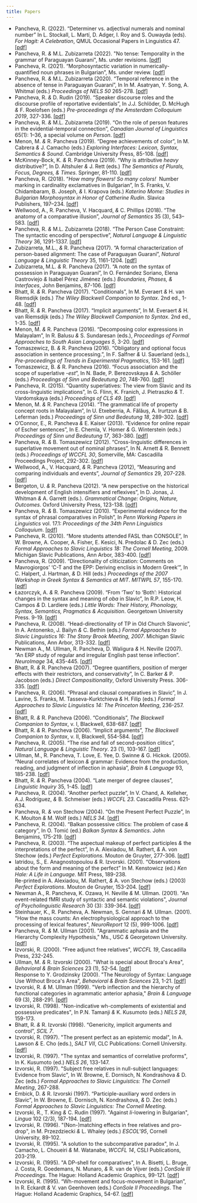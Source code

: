 ```yaml
---
title: Papers
---
```

* Pancheva, R. (2022). “Determiner vs. adjectival numerals and nominal number” In L. Stockall, L. Martí, D. Adger, I. Roy and S. Ouwayda (eds). _For Hagit: A Celebration_, QMUL Occasional Papers in Linguistics 47. [[pdf]](@root/papers/P(2022)HBFest.pdf)
* Pancheva, R. _&_ M.L. Zubizarreta (2022). "No tense: Temporality in the grammar of Paraguayan Guarani", Ms. under revisions. [[pdf]](@root/papers/P&Z(2022)ms.pdf)
* Pancheva, R. (2021). “Morphosyntactic variation in numerically-quantified noun phrases in Bulgarian”, Ms. under review. [[pdf]](@root/papers/P(2021)ms.pdf)
* Pancheva, R. _&_ M.L. Zubizarreta (2020). “Temporal reference in the absence of tense in Paraguayan Guaraní”, In In M. Asatryan, Y. Song, A. Whitmal (eds.) _Proceedings of NELS 50_ 265-278. [[pdf]](@root/papers/P&Z(2020)NELS.pdf)
* Pancheva, R. _&_ D. Rudin (2019). “Speaker discourse roles and the discourse profile of reportative evidentials”, In J.J. Schlöder, D. McHugh _&_ F. Roelofsen (eds.) _Pre-proceedings of the Amsterdam Colloquium 2019_, 327-336. [[pdf]](http://events.illc.uva.nl/AC/AC2019/uploaded_files/inlineitem/Pancheva_and_Rudin_Speaker_discourse_roles_and_the_.pdf)
* Pancheva, R. _&_ M.L. Zubizarreta (2019). “On the role of person features in the evidential-temporal connection”, _Canadian Journal of Linguistics_ 65(1): 1–36, a special volume on _Person_. [[pdf]](@root/papers/P&Z(2019)CJL.pdf)
* Menon, M. _&_ R. Pancheva (2019). “Degree achievements of color”, In M. Cabrera _&_ J. Camacho (eds.) _Exploring Interfaces: Lexicon, Syntax, Semantics & Sound_. Cambridge University Press, 85-108. [[pdf]](@root/papers/M&P(2019)EI.pdf)
* McKinney-Bock, K. _&_ R. Pancheva (2019). “Why is attributive _heavy_ distributive?”, In D. Altshuler _&_ J. Rett (eds.) _The Semantics of Plurals, Focus, Degrees, & Times_. Springer, 81-110. [[pdf]](@root/papers/McK-B&P(2019)SPFDT.pdf)
* Pancheva, R. (2018). “_How many flowers! So many colors!_&nbsp; Number marking in cardinality exclamatives in Bulgarian”, In S. Franks, V. Chidambaram, B. Joseph, _&_ I. Krapova (eds.) _Katerino Mome: Studies in Bulgarian Morphosyntax in Honor of Catherine Rudin_. Slavica Publishers, 197–234. [[pdf]](@root/papers/P(2018)RudinFest.pdf)
* Wellwood, A., R. Pancheva, V. Hacquard, _&_ C. Phillips (2018). “The anatomy of a comparative illusion”, _Journal of Semantics_ 35 (3), 543–583. [[pdf]](@root/papers/WPH&P(2018)JS.pdf)
* Pancheva, R. _&_ M.L. Zubizarreta (2018). “The Person Case Constraint: The syntactic encoding of perspective”, _Natural Language & Linguistic Theory_ 36, 1291-1337. [[pdf]](@root/papers/P&Z(2018)NLLT.pdf)
* Zubizarreta, M.L., _&_ R. Pancheva (2017). “A formal characterization of person-based alignment: The case of Paraguayan Guaraní”, _Natural Language & Linguistic Theory_ 35, 1161-1204. [[pdf]](@root/papers/Z&P(2017)NLLT.pdf)
* Zubizarreta, M.L. _&_ R. Pancheva (2017). “A note on the syntax of possession in Paraguayan Guaraní”, In O. Fernández Soriano, Elena Castroviejo _&_ Isabel Pérez Jiménez (eds.) _Boundaries, Phases, & Interfaces_, John Benjamins, 87-106. [[pdf]](@root/papers/Z&P(2017)BPI.pdf)
* Bhatt, R. _&_ R. Pancheva (2017). “Conditionals”, In M. Everaert _&_ H. van Riemsdijk (eds.) _The Wiley Blackwell Companion to Syntax_. 2nd ed., 1-48. [[pdf]](@root/papers/B&P(2017)Blackwell_cond.pdf)
* Bhatt, R. _&_ R. Pancheva (2017). “Implicit arguments”, In M. Everaert _&_ H. van Riemsdijk (eds.) _The Wiley Blackwell Companion to Syntax_. 2nd ed., 1-35. [[pdf]](@root/papers/B&P(2017)Blackwell_imp.pdf)
* Menon, M. _&_ R. Pancheva (2016). “Decomposing color expressions in Malayalam”, In R. Balusu _&_ S. Sundaresan (eds.), _Proceedings of Formal Approaches to South Asian Languages 5_, 3-20. [[pdf]](https://ojs.ub.uni-konstanz.de/jsal/index.php/fasal/article/view/84)
* Tomaszewicz, B. _&_ R. Pancheva (2016). “Obligatory and optional focus association in sentence processing.”, In F. Salfner _&_ U. Sauerland (eds.), _Pre-proceedings of Trends in Experimental Pragmatics_, 153-161. [[pdf]](https://www.xprag.de/wp-content/uploads/2015/08/TiXPrag-preproc.pdf)
* Tomaszewicz, B. _&_ R. Pancheva (2016). “Focus association and the scope of superlative _-est_”, In N. Bade, P. Berezovskaya _&_ A. Schöller (eds.) _Proceedings of Sinn und Bedeutung 20_, 748-760. [[pdf]](https://semanticsarchive.net/sub2015/SeparateArticles/Tomaszewicz-Pancheva-SuB20.pdf)
* Pancheva, R. (2015). “Quantity superlatives: The view from Slavic and its cross-linguistic implications”, In G. Flinn, K. Franich, J. Pietraszko _&_ T. Vardomskaya (eds.) _Proceedings of CLS 49_. [[pdf]](@root/papers/P(2015)CLS.pdf)
* Menon, M. _&_ R. Pancheva (2014). “The grammatical life of property concept roots in Malayalam”, In U. Etxeberria, A. Fălăuș, A. Irurtzun _&_ B. Leferman (eds.) _Proceedings of Sinn und Bedeutung 18_, 289-302. [[pdf]](https://semanticsarchive.net/sub2013/SeparateArticles/Menon&Pancheva.pdf)
* O’Connor, E., R. Pancheva _&_ E. Kaiser (2013). “Evidence for online repair of Escher sentences”, In E. Chemla, V. Homer _&_ G. Winterstein (eds.) _Proceedings of Sinn und Bedeutung 17_, 363-380. [[pdf]](https://semanticsarchive.net/sub2012/OConnorPanchevaKaiser.pdf)
* Pancheva, R. _&_ B. Tomaszewicz (2012). “Cross-linguistic differences in superlative movement out of nominal phrases”, In N. Arnett _&_ R. Bennett (eds.) _Proceedings of WCCFL 30_, Somerville, MA: Cascadilla Proceedings Project, 292-302. [[pdf]](@root/papers/P&T(2012)WCCFL.pdf)
* Wellwood, A., V. Hacquard, _&_ R. Pancheva (2012), “Measuring and comparing individuals and events”, _Journal of Semantics_ 29, 207-228. [[pdf]](@root/papers/WH&P(2012)JS.pdf)
* Bergeton, U. _&_ R. Pancheva (2012). “A new perspective on the historical development of English intensifiers and reflexives”, In D. Jonas, J. Whitman _&_ A. Garrett (eds.). _Grammatical Change: Origins, Nature, Outcomes_. Oxford University Press, 123-138. [[pdf]](@root/papers/B&P(2012)GC.pdf)
* Pancheva, R. _&_ B. Tomaszewicz (2010). “Experimental evidence for the syntax of phrasal comparatives in Polish”, In _Penn Working Papers in Linguistics_ vol. 17.1: _Proceedings of the 34th Penn Linguistics Colloquium_. [[pdf]](https://repository.upenn.edu/pwpl/vol17/iss1/21/)
* Pancheva, R. (2010). “More students attended FASL than CONSOLE”, In W. Browne, A. Cooper, A. Fisher, E. Kesici, N. Predolac _&_ D. Zec (eds.) _Formal Approaches to Slavic Linguistics 18: The Cornell Meeting_, 2009. Michigan Slavic Publications, Ann Arbor, 383-400. [[pdf]](@root/papers/P(2010)FASL.pdf) 
* Pancheva, R. (2009). “Directionality of cliticization: Comments on Mavrogiorgos’ ‘C-T and the EPP: Deriving enclisis in Modern Greek’”, In C. Halpert, J. Hartman, _&_ D. Hill (eds.) _Proceedings of the 2007 Workshop in Greek Syntax & Semantics at MIT_. _MITWPL 57_, 155-170. [[pdf]](@root/papers/P(2009)MITWPL.pdf) 
* Łazorczyk, A. _&_ R. Pancheva (2009). “From ‘Two’ to ‘Both’: Historical changes in the syntax and meaning of _oba_ in Slavic”, In R.P. Leow, H. Campos _&_ D. Lardiere (eds.) _Little Words: Their History, Phonology, Syntax, Semantics, Pragmatics & Acquisition_. Georgetown University Press. 9-19. [[pdf]](@root/papers/L&P(2009)LW.pdf)  
* Pancheva, R. (2008). “Head-directionality of TP in Old Church Slavonic”, In A. Antonenko, J. Bailyn _&_ C. Bethin (eds.) _Formal Approaches to Slavic Linguistics 16: The Stony Brook Meeting, 2007_. Michigan Slavic Publications, Ann Arbor, 313-332. [[pdf]](@root/papers/P(2008)FASL.pdf) 
* Newman A., M. Ullman, R. Pancheva, D. Waligura _&_ H. Neville (2007). “An ERP study of regular and irregular English past tense inflection”. _NeuroImage_ 34, 435-445. [[pdf]](@root/papers/NUPW&N(2006)NI.pdf)
* Bhatt, R. _&_ R. Pancheva (2007). “Degree quantifiers, position of merger effects with their restrictors, and conservativity”, In C. Barker _&_ P. Jacobson (eds.) _Direct Compositionality_, Oxford University Press. 306-335. [[pdf]](@root/papers/B&P(2007)DC.pdf) 
* Pancheva, R. (2006). “Phrasal and clausal comparatives in Slavic”, In J. Lavine, S. Franks, M. Tasseva-Kurktchieva _&_ H. Filip (eds.) _Formal Approaches to Slavic Linguistics 14: The Princeton Meeting_, 236-257. [[pdf]](@root/papers/P(2006)FASL.pdf) 
* Bhatt, R. _&_ R. Pancheva (2006). “Conditionals”, _The Blackwell Companion to Syntax_, v. I, Blackwell, 638-687. [[pdf]](@root/papers/B&P(2006)SynCom_cond.pdf)
* Bhatt, R. _&_ R. Pancheva (2006). “Implicit arguments”, _The Blackwell Companion to Syntax_, v. II, Blackwell, 554-584. [[pdf]](@root/papers/B&P(2006)SynCom_imp.pdf)
* Pancheva, R. (2005). “The rise and fall of second-position clitics”, _Natural Language & Linguistic Theory_. 23 (1), 103-167. [[pdf]](@root/papers/P(2005)NLLT.pdf)
* Ullman, M., R. Pancheva, T. Love, E. Yee, D. Swinne _&_ G. Hickok. (2005). “Neural correlates of lexicon _&_ grammar: Evidence from the production, reading, and judgment of inflection in aphasia”, _Brain & Language_ 93, 185-238. [[pdf]](@root/papers/UPLYS&H(2005)BL.pdf)
* Bhatt, R. _&_ R. Pancheva (2004). “Late merger of degree clauses”, _Linguistic Inquiry_ 35, 1-45. [[pdf]](@root/papers/B&P(2004)LI.pdf)
* Pancheva, R. (2004). “Another perfect puzzle”, In V. Chand, A. Kelleher, A.J. Rodríguez, _&_ B. Schmeiser (eds.) _WCCFL 23_. Cascadilla Press. 621-634. 
* Pancheva, R. _&_ von Stechow (2004). “On the Present Perfect Puzzle”, In K. Moulton _&_ M. Wolf (eds.) _NELS 34_. [[pdf]](@root/papers/P&vS(2004)NELS.pdf)
* Pancheva, R. (2004). “Balkan possessive clitics: The problem of case _&_ category”, In O. Tomić (ed.) _Balkan Syntax & Semantics_. John Benjamins, 175-219. [[pdf]](@root/papers/P(2004)BSS.pdf)
* Pancheva, R. (2003). “The aspectual makeup of perfect participles _&_ the interpretations of the perfect”, In A. Alexiadou, M. Rathert, _&_ A. von Stechow (eds.) _Perfect Explorations_. Mouton de Gruyter, 277-306. [[pdf]](@root/papers/P(2003)PE.pdf)
* Iatridou, S., E. Anagnostopoulou _&_ R. Izvorski. (2001). “Observations about the form and meaning of the perfect” In M. Kenstowicz (ed.) _Ken Hale: A Life in Language_. MIT Press, 189-238.  
Re-printed in A. Alexiadou, M. Rathert, _&_ A. von Stechow (eds.) (2003) _Perfect Explorations_. Mouton de Gruyter, 153-204. [[pdf]](@root/papers/IA&I(2003)PE.pdf)
* Newman A., R. Pancheva, K. Ozawa, H. Neville _&_ M. Ullman. (2001). "An event-related fMRI study of syntactic and semantic violations", _Journal of Psycholinguistic Research_ 30 (3): 339-364. [[pdf]](@root/papers/NPON&U(2001)JPR.pdf)
* Steinhauer, K., R. Pancheva, A. Newman, S. Gennari _&_ M. Ullman. (2001). "How the mass counts: An electrophysiological approach to the processing of lexical features", _NeuroReport_ 12 (5), 999-1006. [[pdf]](@root/papers/SPNG&U(2001)NR.pdf)
* Pancheva, R. _&_ M. Ullman (2001). "Agrammatic aphasia and the Hierarchy Complexity Hypothesis," Ms., USC _&_ Georgetown University. [[pdf]](@root/papers/P&U(2001)Ms.pdf)
* Izvorski, R. (2000). "Free adjunct free relatives", _WCCFL 19_, Cascadilla Press, 232-245. 
* Ullman, M. _&_ R. Izvorski (2000). "What is special about Broca's Area", _Behavioral & Brain Sciences_ 23 (1), 52-54. [[pdf]](@root/papers/U&I(2000)BBS.pdf)  
Response to Y. Grodzinsky (2000). "The Neurology of Syntax: Language Use Without Broca's Area", _Behavioral & Brain Sciences_ 23, 1-21. [[pdf]](@root/papers/BBS(2000).pdf)
* Izvorski, R. _&_ M. Ullman (1999). "Verb inflection and the hierarchy of functional categories in agrammatic anterior aphasia," _Brain & Language_ 69 (3), 288-291. [[pdf]](@root/papers/I&U(1999)BL.pdf)
* Izvorski, R. (1998). "Non-indicative wh-complements of existential and possessive predicates", In P.N. Tamanji _&_ K. Kusumoto (eds.) _NELS 28_, 159-173. 
* Bhatt, R. _&_ R. Izvorski (1998). “Genericity, implicit arguments and control”, _SCIL 7_. 
* Izvorski, R. (1997). "The present perfect as an epistemic modal", In A. Lawson _&_ E. Cho (eds.), _SALT VII_, CLC Publications: Cornell University. [[pdf]](https://journals.linguisticsociety.org/proceedings/index.php/SALT/article/view/2795)
* Izvorski, R. (1997). "The syntax and semantics of correlative proforms", In K. Kusumoto (ed.) _NELS 26_, 133-147. 
* Izvorski, R. (1997). "Subject free relatives in null-subject languages: Evidence from Slavic", In W. Browne, E. Dornisch, N. Kondrashova _&_ D. Zec (eds.) _Formal Approaches to Slavic Linguistics: The Cornell Meeting_, 267-288. 
* Embick, D. _&_ R. Izvorski (1997). “Participle-auxiliary word orders in Slavic”, In W. Browne, E. Dornisch, N. Kondrashova, _&_ D. Zec (eds.) _Formal Approaches to Slavic Linguistics: The Cornell Meeting_. 
* Izvorski, R., T. King _&_ C. Rudin (1997). "Against _li_-lowering in Bulgarian", _Lingua_ 102 (2/3), 187-194.  [[pdf]](@root/papers/IK&R(1997)L.pdf)
* Izvorski, R. (1996). "(Non-)matching effects in free relatives and pro-drop", in M. Przezdziecki _&_ L. Whaley (eds.) _ESCOL'95_, Cornell University, 89-102. 
* Izvorski, R. (1995). "A solution to the subcomparative paradox", In J. Camacho, L. Choueiri _&_ M. Watanabe, _WCCFL 14_, CSLI Publications, 203-219. 
* Izvorski, R. (1995). "A DP-shell for comparatives", In A. Bisetti, L. Bruge, J. Costa, R. Goedemans, N. Munaro, _&_ R. van de Vijver (eds.) _ConSole III Proceedings_. The Hague: Holland Academic Graphics, 99-121.  [[pdf]](@root/papers/I(1995)ConSOLE3.pdf)
* Izvorski, R. (1995). “Wh-movement and focus-movement in Bulgarian”, In R. Eckardt _&_ V. van Geenhoven (eds.) _ConSole II Proceedings_. The Hague: Holland Academic Graphics, 54-67. [[pdf]](@root/papers/I(1995)ConSOLE.pdf)
